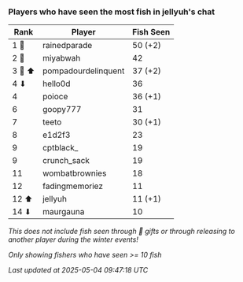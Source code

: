 ### Players who have seen the most fish in jellyuh's chat
| Rank | Player | Fish Seen |
|------|--------|-----------|
| 1 🥇  | rainedparade  | 50 (+2) |
| 2 🥈  | miyabwah  | 42 |
| 3 🥉 ⬆ | pompadourdelinquent  | 37 (+2) |
| 4 ⬇ | hello0d  | 36 |
| 4  | poioce  | 36 (+1) |
| 6  | goopy777  | 31 |
| 7  | teeto  | 30 (+1) |
| 8  | e1d2f3  | 23 |
| 9  | cptblack_  | 19 |
| 9  | crunch_sack  | 19 |
| 11  | wombatbrownies  | 18 |
| 12  | fadingmemoriez  | 11 |
| 12 ⬆ | jellyuh  | 11 (+1) |
| 14 ⬇ | maurgauna  | 10 |

_This does not include fish seen through 🎁 gifts or through releasing to another player during the winter events!_

_Only showing fishers who have seen >= 10 fish_

_Last updated at 2025-05-04 09:47:18 UTC_